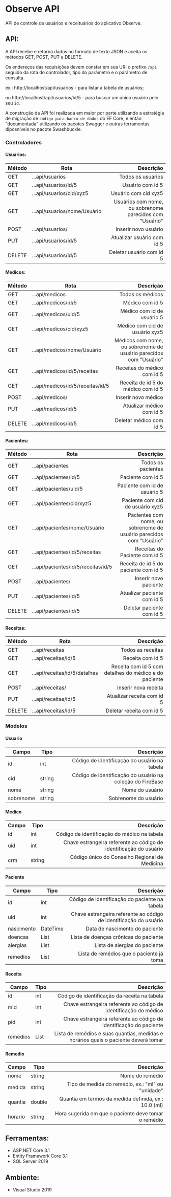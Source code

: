 # Observe API

API de controle de usuários e receituários do aplicativo Observe.

## API:

A API recebe e retorna dados no formato de texto JSON e aceita os métodos GET, POST, PUT e DELETE.

Os endereços das requisições devem constar em sua URI o prefixo `/api` seguido da rota do controlador, tipo do parâmetro e o parâmetro de consulta.

ex.: http://localhost/api/usuarios - para listar a tabela de usuários;

ou http://localhost/api/usuarios/id/5 - para buscar um único usuário pelo seu `id`.

A construção da API foi realizada em maior por parte utilizando a estratégia de migração de `código para banco de dados` do EF Core, e então "documentada"
utilizando os pacotes Swagger e outras ferramentas diposníveis no pacote Swashbuckle.

### Controladores

#### Usuarios:

| Método | Rota                                | Descrição                                                                  |
| ------ | ----------------------------------- | -------------------------------------------------------------------------: |
| GET    | ...api/usuarios                     | Todos os usuários                                                          |
| GET    | ...api/usuarios/id/5                | Usuário com id 5                                                           |
| GET    | ...api/usuarios/cid/xyz5            | Usuário com cid xyz5                                                       |
| GET    | ...api/usuarios/nome/Usuário        | Usuários com nome, ou sobrenome parecidos com "Usuário"                    |
| POST   | ...api/usuarios/                    | Inserir novo usuário                                                       |
| PUT    | ...api/usuarios/id/5                | Atualizar usuário com id 5                                                 |
| DELETE | ...api/usuarios/id/5                | Deletar usuário com id 5                                                   |

#### Medicos:

| Método | Rota                                | Descrição                                                                  |
| ------ | ----------------------------------- | -------------------------------------------------------------------------: |
| GET    | ...api/medicos                      | Todos os médicos                                                           |
| GET    | ...api/medicos/id/5                 | Médico com id 5                                                            |
| GET    | ...api/medicos/uid/5                | Médico com id de usuário 5                                                 |
| GET    | ...api/medicos/cid/xyz5             | Médico com cid de usuário xyz5                                             |
| GET    | ...api/medicos/nome/Usuário         | Médicos com nome, ou sobrenome de usuário parecidos com "Usuário"          |
| GET    | ...api/medicos/id/5/receitas        | Receitas do médico com id 5                                                |
| GET    | ...api/medicos/id/5/receitas/id/5   | Receita de id 5 do médico com id 5                                         |
| POST   | ...api/medicos/                     | Inserir novo médico                                                        |
| PUT    | ...api/medicos/id/5                 | Atualizar médico com id 5                                                  |
| DELETE | ...api/medicos/id/5                 | Deletar médico com id 5                                                    |

#### Pacientes:

| Método | Rota                                | Descrição                                                                  |
| ------ | ----------------------------------- | -------------------------------------------------------------------------: |
| GET    | ...api/pacientes                    | Todos os pacientes                                                         |
| GET    | ...api/pacientes/id/5               | Paciente com id 5                                                          |
| GET    | ...api/pacientes/uid/5              | Paciente com id de usuário 5                                               |
| GET    | ...api/pacientes/cid/xyz5           | Paciente com cid de usuário xyz5                                           |
| GET    | ...api/pacientes/nome/Usuário       | Pacientes com nome, ou sobrenome de usuário parecidos com "Usuário"        |
| GET    | ...api/pacientes/id/5/receitas      | Receitas do Paciente com id 5                                              |
| GET    | ...api/pacientes/id/5/receitas/id/5 | Receita de id 5 do paciente com id 5                                       |
| POST   | ...api/pacientes/                   | Inserir novo paciente                                                      |
| PUT    | ...api/pacientes/id/5               | Atualizar paciente com id 5                                                |
| DELETE | ...api/pacientes/id/5               | Deletar paciente com id 5                                                  |

#### Receitas:

| Método | Rota                                | Descrição                                                                  |
| ------ | ----------------------------------- | -------------------------------------------------------------------------: |
| GET    | ...api/receitas                     | Todos as receitas                                                          |
| GET    | ...api/receitas/id/5                | Receita com id 5                                                           |
| GET    | ...api/receitas/id/5/detalhes       | Receita com id 5 com detalhes do médico e do paciente                      |
| POST   | ...api/receitas/                    | Inserir nova receita                                                       |
| PUT    | ...api/receitas/id/5                | Atualizar receita com id 5                                                 |
| DELETE | ...api/receitas/id/5                | Deletar receita com id 5                                                   |


### Modelos

#### Usuario

| Campo      | Tipo          | Descrição                                                                                    |
| ---------- | ------------- | -------------------------------------------------------------------------------------------: |
| id         | int           | Código de identificação do usuário na tabela                                                 |
| cid        | string        | Código de identificação do usuário na coleção do FireBase                                    |
| nome       | string        | Nome do usuário                                                                              |
| sobrenome  | string        | Sobrenome do usuário                                                                         |

#### Medico

| Campo      | Tipo          | Descrição                                                                                    |
| ---------- | ------------- | -------------------------------------------------------------------------------------------: |
| id         | int           | Código de identificação do médico na tabela                                                  |
| uid        | int           | Chave estrangeira referente ao código de identificação do usuário                            |
| crm        | string        | Código único do Conselho Regional de Medicina                                                |

#### Paciente

| Campo      | Tipo          | Descrição                                                                                    |
| ---------- | ------------- | -------------------------------------------------------------------------------------------: |
| id         | int           | Código de identificação do paciente na tabela                                                |
| uid        | int           | Chave estrangeira referente ao código de identificação do usuário                            |
| nascimento | DateTime      | Data de nascimento do paciente                                                               |
| doencas    | List<string>  | Lista de doenças crônicas do paciente                                                        |
| alergias   | List<string>  | Lista de alergias do paciente                                                                |
| remedios   | List<string>  | Lista de remédios que o paciente já toma                                                     |

#### Receita

| Campo      | Tipo          | Descrição                                                                                    |
| ---------- | ------------- | -------------------------------------------------------------------------------------------: |
| id         | int           | Código de identificação da receita na tabela                                                 |
| mid        | int           | Chave estrangeira referente ao código de identificação do médico                             |
| pid        | int           | Chave estrangeira referente ao código de identificação do paciente                           |
| remedios   | List<Remedio> | Lista de remédios e suas quantias, medidas e horários quais o paciente deverá tomar          |

#### Remedio

| Campo      | Tipo          | Descrição                                                                                    |
| ---------- | ------------- | -------------------------------------------------------------------------------------------: |
| nome       | string        | Nome do remédio                                                                              |
| medida     | string        | Tipo de medida do remédio, ex.: "ml" ou "unidade"                                            |
| quantia    | double        | Quantia em termos da medida definida, ex.: 10.0 (ml)                                         |
| horario    | string        | Hora sugerida em que o paciente deve tomar o remédio                                         |


## Ferramentas:

* ASP.NET Core 3.1
* Entity Framework Core 3.1
* SQL Server 2019


## Ambiente:

* Visual Studio 2019
